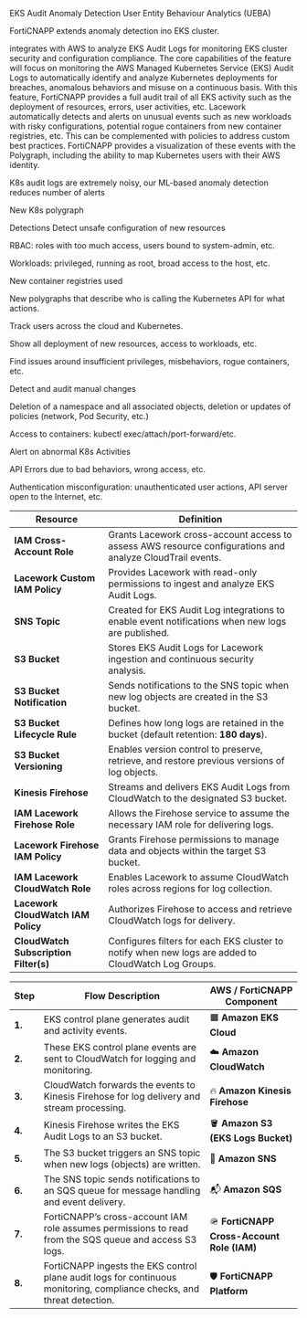 









EKS Audit Anomaly Detection
User Entity Behaviour Analytics (UEBA)	

FortiCNAPP extends anomaly detection ino EKS cluster. 

integrates with AWS to analyze EKS Audit Logs for monitoring EKS cluster security and configuration compliance. 
The core capabilities of the feature will focus on monitoring the AWS Managed Kubernetes Service (EKS) Audit Logs to automatically identify and analyze Kubernetes deployments for breaches, anomalous behaviors and misuse on a continuous basis.  With this feature, FortiCNAPP provides a full audit trail of all EKS activity such as the deployment of resources, errors, user activities, etc. Lacework automatically detects and alerts on unusual events such as new workloads with risky configurations, potential rogue containers from new container registries, etc. This can be complemented with policies to address custom best practices.
FortiCNAPP provides a visualization of these events with the Polygraph, including the ability to map Kubernetes users with their AWS identity.

K8s audit logs are extremely noisy, our ML-based anomaly detection reduces number of alerts

New K8s polygraph

Detections
Detect unsafe configuration of new resources

RBAC: roles with too much access, users bound to system-admin, etc.

Workloads: privileged, running as root, broad access to the host, etc.

New container registries used

New polygraphs that describe who is calling the Kubernetes API for what actions.

Track users across the cloud and Kubernetes.

Show all deployment of new resources, access to workloads, etc.

Find issues around insufficient privileges, misbehaviors, rogue containers, etc.

 Detect and audit manual changes

Deletion of a namespace and all associated objects, deletion or updates of policies (network, Pod Security, etc.)

Access to containers: kubectl exec/attach/port-forward/etc.

Alert on abnormal K8s Activities

API Errors due to bad behaviors, wrong access, etc.

Authentication misconfiguration: unauthenticated user actions, API  server open to the Internet, etc.



| Resource                              | Definition                                                                                                |
| ------------------------------------- | --------------------------------------------------------------------------------------------------------- |
| **IAM Cross-Account Role**            | Grants Lacework cross-account access to assess AWS resource configurations and analyze CloudTrail events. |
| **Lacework Custom IAM Policy**        | Provides Lacework with read-only permissions to ingest and analyze EKS Audit Logs.                        |
| **SNS Topic**                         | Created for EKS Audit Log integrations to enable event notifications when new logs are published.         |
| **S3 Bucket**                         | Stores EKS Audit Logs for Lacework ingestion and continuous security analysis.                            |
| **S3 Bucket Notification**            | Sends notifications to the SNS topic when new log objects are created in the S3 bucket.                   |
| **S3 Bucket Lifecycle Rule**          | Defines how long logs are retained in the bucket (default retention: **180 days**).                       |
| **S3 Bucket Versioning**              | Enables version control to preserve, retrieve, and restore previous versions of log objects.              |
| **Kinesis Firehose**                  | Streams and delivers EKS Audit Logs from CloudWatch to the designated S3 bucket.                          |
| **IAM Lacework Firehose Role**        | Allows the Firehose service to assume the necessary IAM role for delivering logs.                         |
| **Lacework Firehose IAM Policy**      | Grants Firehose permissions to manage data and objects within the target S3 bucket.                       |
| **IAM Lacework CloudWatch Role**      | Enables Lacework to assume CloudWatch roles across regions for log collection.                            |
| **Lacework CloudWatch IAM Policy**    | Authorizes Firehose to access and retrieve CloudWatch logs for delivery.                                  |
| **CloudWatch Subscription Filter(s)** | Configures filters for each EKS cluster to notify when new logs are added to CloudWatch Log Groups.       |



| **Step** | **Flow Description**                                                                                                    | **AWS / FortiCNAPP Component**             |
| -------- | ----------------------------------------------------------------------------------------------------------------------- | ------------------------------------------ |
| **1.**   | EKS control plane generates audit and activity events.                                                                  | 🟧 **Amazon EKS Cloud**                    |
| **2.**   | These EKS control plane events are sent to CloudWatch for logging and monitoring.                                       | ☁️ **Amazon CloudWatch**                   |
| **3.**   | CloudWatch forwards the events to Kinesis Firehose for log delivery and stream processing.                              | 🔥 **Amazon Kinesis Firehose**             |
| **4.**   | Kinesis Firehose writes the EKS Audit Logs to an S3 bucket.                                                             | 🪣 **Amazon S3 (EKS Logs Bucket)**         |
| **5.**   | The S3 bucket triggers an SNS topic when new logs (objects) are written.                                                | 📨 **Amazon SNS**                          |
| **6.**   | The SNS topic sends notifications to an SQS queue for message handling and event delivery.                              | 📬 **Amazon SQS**                          |
| **7.**   | FortiCNAPP’s cross-account IAM role assumes permissions to read from the SQS queue and access S3 logs.                  | 🪖 **FortiCNAPP Cross-Account Role (IAM)** |
| **8.**   | FortiCNAPP ingests the EKS control plane audit logs for continuous monitoring, compliance checks, and threat detection. | 🛡️ **FortiCNAPP Platform**                |




